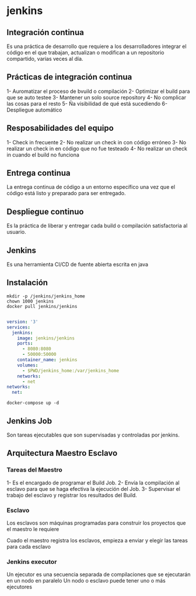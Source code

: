 # jenkins

## Integración continua

Es una práctica de desarrollo que requiere a los desarrolladores integrar el código
en el que trabajan, actualizan o modifican a un repositorio compartido, varias veces al día.

## Prácticas de integración continua

1- Auromatizar el proceso de bvuild o compilación
2- Optimizar el build para que se auto testee
3- Mantener un solo source repository
4- No complicar las cosas para el resto
5- Ña visibilidad de qué está sucediendo
6- Despliegue automático

## Resposabilidades del equipo

1- Check in frecuente
2- No realizar un check in con código erróneo
3- No realizar un check in en código que no fue testeado
4- No realizar un check in cuando el build no funciona

## Entrega continua

La entrega continua de código a un entorno específico una vez que el código está listo y preparado para ser entregado.


## Despliegue continuo

Es la práctica de liberar y entregar cada build o compilación satisfactoria al usuario.

## Jenkins

Es una herramienta CI/CD de fuente abierta escrita en java

## Instalación

```shell
mkdir -p /jenkins/jenkins_home
chown 1000 jenkins
docker pull jenkins/jenkins
```

```yaml

version: '3'
services:
  jenkins:
    image: jenkins/jenkins
    ports:
      - 8080:8080
      - 50000:50000
    container_name: jenkins
    volumes:
      - $PWD/jenkins_home:/var/jenkins_home
    networks:
      - net
networks:
  net:
```

```shell
docker-compose up -d
```

## Jenkins Job

Son tareas ejecutables que son supervisadas y controladas por jenkins.

## Arquitectura Maestro Esclavo

### Tareas del Maestro

1- Es el encargado de programar el Build Job.
2- Envía la compilación al esclavo para que se haga efectiva la ejecución del Job.
3- Supervisar el trabajo del esclavo y registrar los resultados del Build.


### Esclavo

Los esclavos son máquinas programadas para construir los proyectos que el maestro le requiere

Cuado el maestro registra los esclavos, empieza a enviar y elegir las tareas para cada esclavo

### Jenkins executor
Un ejecutor es una secuencia separada de compilaciones que se ejecutarán en un nodo en paralelo
Un nodo o esclavo puede tener uno o más ejecutores
